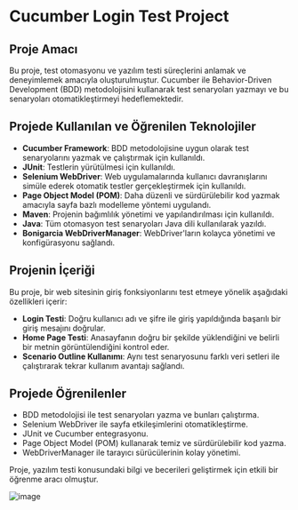 
# Cucumber Login Test Project

## Proje Amacı

Bu proje, test otomasyonu ve yazılım testi süreçlerini anlamak ve deneyimlemek amacıyla oluşturulmuştur. Cucumber ile Behavior-Driven Development (BDD) metodolojisini kullanarak test senaryoları yazmayı ve bu senaryoları otomatikleştirmeyi hedeflemektedir.

## Projede Kullanılan ve Öğrenilen Teknolojiler

- **Cucumber Framework**: BDD metodolojisine uygun olarak test senaryolarını yazmak ve çalıştırmak için kullanıldı.
- **JUnit**: Testlerin yürütülmesi için kullanıldı.
- **Selenium WebDriver**: Web uygulamalarında kullanıcı davranışlarını simüle ederek otomatik testler gerçekleştirmek için kullanıldı.
- **Page Object Model (POM)**: Daha düzenli ve sürdürülebilir kod yazmak amacıyla sayfa bazlı modelleme yöntemi uygulandı.
- **Maven**: Projenin bağımlılık yönetimi ve yapılandırılması için kullanıldı.
- **Java**: Tüm otomasyon test senaryoları Java dili kullanılarak yazıldı.
- **Bonigarcia WebDriverManager**: WebDriver'ların kolayca yönetimi ve konfigürasyonu sağlandı.

## Projenin İçeriği

Bu proje, bir web sitesinin giriş fonksiyonlarını test etmeye yönelik aşağıdaki özellikleri içerir:

- **Login Testi**: Doğru kullanıcı adı ve şifre ile giriş yapıldığında başarılı bir giriş mesajını doğrular.
- **Home Page Testi**: Anasayfanın doğru bir şekilde yüklendiğini ve belirli bir metnin görüntülendiğini kontrol eder.
- **Scenario Outline Kullanımı**: Aynı test senaryosunu farklı veri setleri ile çalıştırarak tekrar kullanım avantajı sağlandı.

## Projede Öğrenilenler

- BDD metodolojisi ile test senaryoları yazma ve bunları çalıştırma.
- Selenium WebDriver ile sayfa etkileşimlerini otomatikleştirme.
- JUnit ve Cucumber entegrasyonu.
- Page Object Model (POM) kullanarak temiz ve sürdürülebilir kod yazma.
- WebDriverManager ile tarayıcı sürücülerinin kolay yönetimi.

Proje, yazılım testi konusundaki bilgi ve becerileri geliştirmek için etkili bir öğrenme aracı olmuştur.





![image](https://github.com/user-attachments/assets/d51a3de2-7bc3-4251-92e8-dd9857a8d06b)
